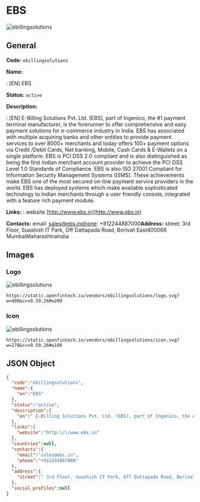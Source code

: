 
# EBS 
![ebillingsolutions](https://static.openfintech.io/vendors/ebillingsolutions/logo.svg?w=400&c=v0.59.26#w200)  

## General 
 
**Code:** `ebillingsolutions` 
 
**Name:** 
 
:	[EN] EBS 
 
**Status:** `active` 
 
**Description:** 
 
: [EN]  E-Billing Solutions Pvt. Ltd. (EBS), part of Ingenico, the #1 payment terminal manufacturer, is the forerunner to offer comprehensive and easy payment solutions for e-commerce industry in India. EBS has associated with multiple acquiring banks and other entities to provide payment services to over 8000+ merchants and today offers 100+ payment options via Credit /Debit Cards, Net banking, Mobile, Cash Cards & E-Wallets on a single platform. EBS is PCI DSS 2.0 compliant and is also distinguished as being the first Indian merchant account provider to achieve the PCI DSS Level 1.0 Standards of Compliance. EBS is also ISO 27001 Compliant for Information Security Management Systems (ISMS). These achievements make EBS one of the most secured on-line payment service providers in the world. EBS has deployed systems which make available sophisticated technology to Indian merchants through a user friendly console, integrated with a feature rich payment module.  
 
**Links:** 
: website [http://www.ebs.in](http://www.ebs.in) 
 
**Contacts:** 
email: sales@ebs.inphone: +912244887000**Address:** 
street:  3rd Floor, Suashish IT Park, Off Dattapada Road, Borivali East400066 MumbaiMaharashtraIndia  

## Images 

### Logo 
 
![ebillingsolutions](https://static.openfintech.io/vendors/ebillingsolutions/logo.svg?w=400&c=v0.59.26#w200)  

```
https://static.openfintech.io/vendors/ebillingsolutions/logo.svg?w=400&c=v0.59.26#w200
```  

### Icon 
 
![ebillingsolutions](https://static.openfintech.io/vendors/ebillingsolutions/icon.svg?w=278&c=v0.59.26#w100)  

```
https://static.openfintech.io/vendors/ebillingsolutions/icon.svg?w=278&c=v0.59.26#w100
```  

## JSON Object 

```json
{
  "code":"ebillingsolutions",
  "name":{
    "en":"EBS"
  },
  "status":"active",
  "description":{
    "en":" E-Billing Solutions Pvt. Ltd. (EBS), part of Ingenico, the #1 payment terminal manufacturer, is the forerunner to offer comprehensive and easy payment solutions for e-commerce industry in India. EBS has associated with multiple acquiring banks and other entities to provide payment services to over 8000+ merchants and today offers 100+ payment options via Credit \/Debit Cards, Net banking, Mobile, Cash Cards & E-Wallets on a single platform. EBS is PCI DSS 2.0 compliant and is also distinguished as being the first Indian merchant account provider to achieve the PCI DSS Level 1.0 Standards of Compliance. EBS is also ISO 27001 Compliant for Information Security Management Systems (ISMS). These achievements make EBS one of the most secured on-line payment service providers in the world. EBS has deployed systems which make available sophisticated technology to Indian merchants through a user friendly console, integrated with a feature rich payment module. "
  },
  "links":{
    "website":"http:\/\/www.ebs.in"
  },
  "countries":null,
  "contacts":{
    "email":"sales@ebs.in",
    "phone":"+912244887000"
  },
  "address":{
    "street":" 3rd Floor, Suashish IT Park, Off Dattapada Road, Borivali East400066 MumbaiMaharashtraIndia "
  },
  "social_profiles":null
}
```  
